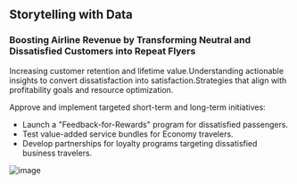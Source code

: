 ## Storytelling with Data
### Boosting Airline Revenue by Transforming Neutral and Dissatisfied Customers into Repeat Flyers

Increasing customer retention and lifetime value.Understanding actionable insights to convert dissatisfaction into satisfaction.Strategies that align with profitability goals and resource optimization.

Approve and implement targeted short-term and long-term initiatives:
- Launch a "Feedback-for-Rewards" program for dissatisfied passengers.
- Test value-added service bundles for Economy travelers.
- Develop partnerships for loyalty programs targeting dissatisfied business travelers.

![image](https://github.com/user-attachments/assets/0668b730-7b29-485d-ab44-5c2fcc972b14)
